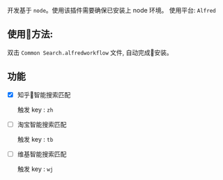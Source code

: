开发基于 `node`。使用该插件需要确保已安装上 node 环境。
使用平台: `Alfred`

## 使用方法:

双击 `Common Search.alfredworkflow` 文件, 自动完成安装。

## 功能

- [x] 知乎智能搜索匹配

  触发 key : `zh`

- [ ] 淘宝智能搜索匹配

  触发 key : `tb`

- [ ] 维基智能搜索匹配

  触发 key : `wj`